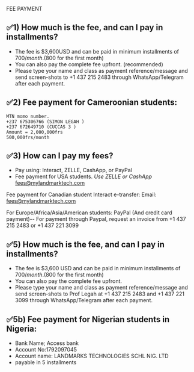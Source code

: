 FEE PAYMENT

 ## ✅1)	How much is the fee, and can I pay in installments?
+ The fee is $3,600USD and can be paid in minimum installments of $700/month.($800 for the first month)
+ You can also pay the complete fee upfront. (recommended)
+ Please type your name and class as payment reference/message and send screen-shots to +1 437 215 2483 through WhatsApp/Telegram after each payment.

## ✅2) Fee payment for Cameroonian students:
    MTN momo number.
    +237 675306766 (SIMON LEGAH )
    +237 672649710 (CUCCAS 3 )
    Amount = 2,000,000frs
    500,000frs/month

## ✅3)	How can I pay my fees?
+ Pay using: Interact, ZELLE, CashApp, or PayPal
+ Fee payment for USA students.
    *Use ZELLE or CashApp*
    fees@mylandmarktech.com
  
Fee payment for Canadian student
    Interact e-transfer:
    Email: fees@mylandmarktech.com 

For Europe/Africa/Asia/American students:
    PayPal (And credit card payment)-- For payment through Paypal, request an invoice from +1 437 215 2483 or +1 437 221 3099
 
 ## ✅5)	How much is the fee, and can I pay in installments?
+ The fee is $3,600 USD and can be paid in minimum installments of $700/month.($800 for the first month)
+ You can also pay the complete fee upfront.
+ Please type your name and class as payment reference/message and send screen-shots to Prof Legah at +1 437 215 2483 and +1 437 221 3099 through WhatsApp/Telegram after each payment.
    
## ✅5b) Fee payment for Nigerian students in Nigeria:
  + Bank Name; Access bank 
  + Account No:1792097045
  + Account name: LANDMARKS TECHNOLOGIES SCHL NIG. LTD
  + payable in 5 installments
   
